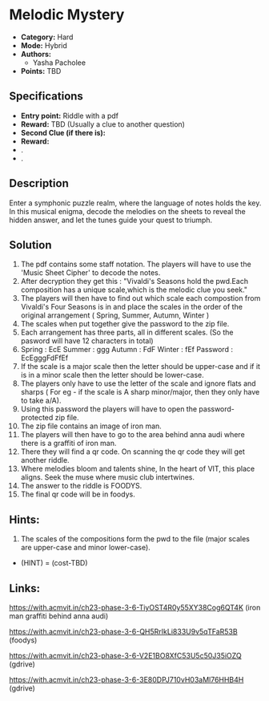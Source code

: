 # Melodic Mystery

* **Category:** Hard
* **Mode:** Hybrid
* **Authors:**
  * Yasha Pacholee
* **Points:** TBD

## Specifications

* **Entry point:** Riddle with a pdf
* **Reward:** TBD (Usually a clue to another question)
* **Second Clue (if there is):**
* **Reward:**
* .
* .

## Description

Enter a symphonic puzzle realm, where the language of notes holds the key. In this musical enigma, decode the melodies on the sheets to reveal the hidden answer, and let the tunes guide your quest to triumph.

## Solution

1. The pdf contains some staff notation. The players will have to use the 'Music Sheet Cipher' to decode the notes.
2. After decryption they get this : "Vivaldi's Seasons hold the pwd.Each composition has a unique scale,which is the melodic clue you seek."
3. The players will then have to find out which scale each compostion from Vivaldi's Four Seasons is in and place the scales in the order of the original arrangement ( Spring, Summer, Autumn, Winter )
4. The scales when put together give the password to the zip file.
5. Each arrangement has three parts, all in different scales. (So the pasword will have 12 characters in total)
6. Spring : EcE
   Summer : ggg
   Autumn : FdF
   Winter : fEf
   Password : EcEgggFdFfEf
7. If the scale is a major scale then the letter should be upper-case and if it is in a minor scale then the letter should be lower-case. 
8. The players only have to use the letter of the scale and ignore flats and sharps ( For eg - if the scale is A sharp minor/major, then they only have to take a/A).
9. Using this password the players will have to open the password-protected zip file.
10. The zip file contains an image of iron man.
11. The players will then have to go to the area behind anna audi where there is a graffiti of iron man.
12. There they will find a qr code. On scanning the qr code they will get another riddle.
13. Where melodies bloom and talents shine,
    In the heart of VIT, this place aligns.
    Seek the muse where music club intertwines.
14. The answer to the riddle is FOODYS.
15. The final qr code will be in foodys.

## Hints:
1. The scales of the compositions form the pwd to the file (major scales are upper-case and minor lower-case).
 - (HINT) = (cost-TBD)

 ## Links:
 https://with.acmvit.in/ch23-phase-3-6-TiyOST4R0y55XY38Cog6QT4K (iron man graffiti behind anna audi)

 https://with.acmvit.in/ch23-phase-3-6-QH5RrIkLi833U9v5qTFaR53B (foodys)

 https://with.acmvit.in/ch23-phase-3-6-V2E1BO8XfC53U5c50J35iOZQ (gdrive)

 https://with.acmvit.in/ch23-phase-3-6-3E80DPJ710vH03aMl76HHB4H (gdrive)